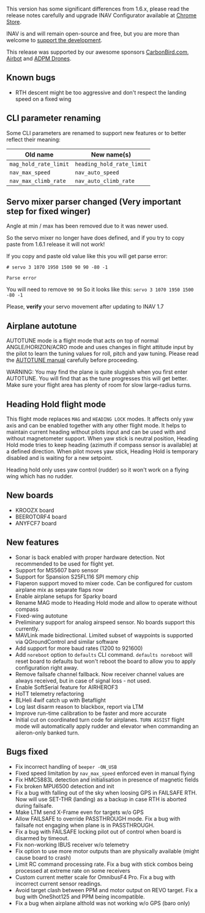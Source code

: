 This version has some significant differences from 1.6.x, please read the release notes carefully and upgrade INAV Configurator available at [Chrome Store](https://chrome.google.com/webstore/detail/inav-configurator/fmaidjmgkdkpafmbnmigkpdnpdhopgel).

INAV is and will remain open-source and free, but you are more than welcome to [support the development](https://inavflight.github.io/supporting-inav/). 

This release was supported by our awesome sponsors [CarbonBird.com](http://www.CarbonBird.com), [Airbot](http://shop.myairbot.com/) and [ADPM Drones](http://www.adpm.pro/).

## Known bugs

- RTH descent might be too aggressive and don't respect the landing speed on a fixed wing

## CLI parameter renaming

Some CLI parameters are renamed to support new features or to better reflect their meaning:

| Old name               | New name(s)                                                    |
|------------------------|----------------------------------------------------------------|
| `mag_hold_rate_limit`  | `heading_hold_rate_limit`                                      |
| `nav_max_speed`        | `nav_auto_speed`                                               |
| `nav_max_climb_rate`   | `nav_auto_climb_rate`                                          |

## Servo mixer parser changed (Very important step for fixed winger)

Angle at min / max has been removed due to it was newer used.

So the servo mixer no longer have does defined, and if you try to copy paste from 1.6.1 release it will not work!

If you copy and paste old value like this you will get parse error:

``# servo 3 1070 1950 1500 90 90 -80 -1``

``Parse error``

You will need to remove ``90 90`` So it looks like this:
``servo 3 1070 1950 1500 -80 -1``

Please, **verify** your servo movement after updating to INAV 1.7

## Airplane autotune

AUTOTUNE mode is a flight mode that acts on top of normal ANGLE/HORIZON/ACRO mode and uses changes in flight attitude input by the pilot to learn the tuning values for roll, pitch and yaw tuning. Please read the [AUTOTUNE manual](https://github.com/iNavFlight/inav/blob/development/docs/Autotune%20-%20fixedwing.md) carefully before proceeding.

WARNING: You may find the plane is quite sluggish when you first enter AUTOTUNE. You will find that as the tune progresses this will get better. Make sure your flight area has plenty of room for slow large-radius turns.

## Heading Hold flight mode

This flight mode replaces `MAG` and `HEADING LOCK` modes. It affects only yaw axis and can be enabled together with any other flight mode. It helps to maintain current heading without pilots input and can be used with and without magnetometer support. When yaw stick is neutral position, Heading Hold mode tries to keep heading (azimuth if compass sensor is available) at a defined direction. When pilot moves yaw stick, Heading Hold is temporary disabled and is waiting for a new setpoint.

Heading hold only uses yaw control (rudder) so it won't work on a flying wing which has no rudder.

## New boards

- KROOZX board
- BEEROTORF4 board
- ANYFCF7 board

## New features

- Sonar is back enabled with proper hardware detection. Not recommended to be used for flight yet.
- Support for MS5607 baro sensor
- Support for Spansion S25FL116 SPI memory chip
- Flaperon support moved to mixer code. Can be configured for custom airplane mix as separate flaps now
- Enable airplane setups for Sparky board
- Rename MAG mode to Heading Hold mode and allow to operate without compass
- Fixed-wing autotune
- Preliminary support for analog airspeed sensor. No boards support this currently.
- MAVLink made bidirectional. Limited subset of waypoints is supported via QGroundControl and similar software
- Add support for more baud rates (1200 to 921600)
- Add `noreboot` option to `defaults` CLI command. `defaults noreboot` will reset board to defaults but won't reboot the board to allow you to apply configuration right away.
- Remove failsafe channel fallback. Now receiver channel values are always received, but in case of signal loss - not used.
- Enable SoftSerial feature for AIRHEROF3
- HoTT telemetry refactoring
- BLHeli 4wif catch up with Betaflight
- Log last disarm reason to blackbox, report via LTM
- Improve run-time calibration to be faster and more accurate
- Initial cut on coordinated turn code for airplanes. `TURN ASSIST` flight mode will automatically apply rudder and elevator when commanding an aileron-only banked turn.

## Bugs fixed

- Fix incorrect handling of `beeper -ON_USB`
- Fixed speed limitation by `nav_max_speed` enforced even in manual flying
- Fix HMC5883L detection and initialisation in presence of magnetic fields
- Fix broken MPU6500 detection and init
- Fix a bug with falling out of the sky when loosing GPS in FAILSAFE RTH. Now will use SET-THR (landing) as a backup in case RTH is aborted during failsafe.
- Make LTM send X-Frame even for targets w/o GPS
- Allow FAILSAFE to override PASSTHROUGH mode. Fix a bug with failsafe not engaging when plane is in PASSTHROUGH.
- Fix a bug with FAILSAFE locking pilot out of control when board is disarmed by timeout.
- Fix non-working IBUS receiver w/o telemetry
- Fix option to use more motor outputs than are physically available (might cause board to crash)
- Limit RC command processing rate. Fix a bug with stick combos being processed at extreme rate on some receivers
- Custom current metter scale for OmnibusF4 Pro. Fix a bug with incorrect current sensor readings.
- Avoid target clash between PPM and motor output on REVO target. Fix a bug with OneShot125 and PPM being incompatible.
- Fix a bug when airplane althold was not working w/o GPS (baro only)